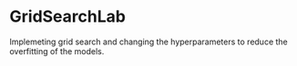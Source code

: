 # GridSearchLab
Implemeting grid search and changing the hyperparameters to reduce the overfitting of the models.
